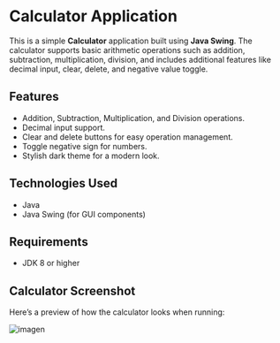 # Calculator Application

This is a simple **Calculator** application built using **Java Swing**. The calculator supports basic arithmetic operations such as addition, subtraction, multiplication, division, and includes additional features like decimal input, clear, delete, and negative value toggle.

## Features

- Addition, Subtraction, Multiplication, and Division operations.
- Decimal input support.
- Clear and delete buttons for easy operation management.
- Toggle negative sign for numbers.
- Stylish dark theme for a modern look.

## Technologies Used

- Java
- Java Swing (for GUI components)

## Requirements

- JDK 8 or higher

## Calculator Screenshot

Here’s a preview of how the calculator looks when running:

![imagen](https://github.com/user-attachments/assets/f2e19049-823e-4253-8997-bd8568e02262)

